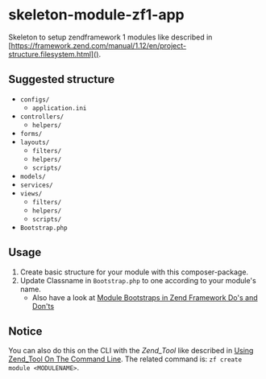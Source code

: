 # skeleton-module-zf1-app
Skeleton to setup zendframework 1 modules like described in [https://framework.zend.com/manual/1.12/en/project-structure.filesystem.html]().

## Suggested structure
* `configs/`
  * `application.ini`
* `controllers/`
  * `helpers/`
* `forms/`
* `layouts/`
  * `filters/`
  * `helpers/`
  * `scripts/`
* `models/`
* `services/`
* `views/`
  * `filters/`
  * `helpers/`
  * `scripts/`
* `Bootstrap.php`

## Usage

1. Create basic structure for your module with this composer-package.
2. Update Classname in `Bootstrap.php` to one according to your module's name.
   * Also have a look at [Module Bootstraps in Zend Framework Do's and Don'ts](https://mwop.net/blog/234-Module-Bootstraps-in-Zend-Framework-Dos-and-Donts.html)

## Notice

You can also do this on the CLI with the _Zend_Tool_ like described in [Using Zend_Tool On The Command Line](https://framework.zend.com/manual/1.12/en/zend.tool.usage.cli.html).
The related command is: `zf create module <MODULENAME>`.
